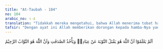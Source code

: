 ```yaml
---
title: "At-Taubah - 104"
no: 104
arabic_no: ١٠٤
translation: "Tidakkah mereka mengetahui, bahwa Allah menerima tobat hamba-hamba-Nya dan menerima zakat(nya), dan bahwa Allah Maha Penerima tobat, Maha Penyayang?"
tafsir: "Dengan ayat ini Allah memberikan dorongan kepada hamba-Nya yang telah menyadari kesalahannya untuk bertobat dan bersedekah, guna menghapus dosa-dosa mereka. Selain itu ayat ini juga menegaskan, bahwa siapapun yang bertobat kepada Allah maka Dia akan menerima tobatnya; dan siapa yang bersedekah dengan ikhlas maka Allah akan menerima sedekah itu sebagai amal salehnya, dan akan memberinya ganjaran pahala.\n\nMeskipun ayat ini berbentuk suatu kalimat pertanyaan, tetapi bangsa Arab telah biasa mengemukakan kalimat yang berbentuk pertanyaan itu untuk menetapkan dan memberikan tekanan untuk suatu pengertian, yaitu kepastian bahwa Allah benar-benar akan menerima tobat orang-orang yang insaf, juga akan menerima sedekah yang mereka berikan karena mengharapkan rida Allah semata-mata, untuk menghapuskan dosa-dosa yang sudah terlanjur mereka perbuat.\n\nAyat ini juga merupakan celaan keras terhadap orang-orang yang bersalah, tetapi tidak mengakui kesalahan mereka, tidak mau bertobat, dan tidak mau berbuat kebajikan dan amal saleh untuk menghapus dosa-dosa yang telah mereka perbuat.\n\nPada akhir ayat ini ditegaskan bahwa Allah Maha Penerima tobat dan Maha Pengasih terhadap hamba-Nya. Oleh sebab itu, Allah senantiasa akan menerima tobat hamba-Nya, karena sifat tersebut merupakan sifat yang tetap bagi-Nya, dan menjadi Sunnah yang berlaku selama-lamanya. Dia senantiasa mengasihi hamba-Nya sehingga Dia akan mengampuni dosa-dosanya, dan menerima amal saleh yang mereka kerjakan, serta memberi balasan yang setimpal."
---
```


اَلَمْ يَعْلَمُوْٓا اَنَّ اللّٰهَ هُوَ يَقْبَلُ التَّوْبَةَ عَنْ عِبَادِهٖ وَيَأْخُذُ الصَّدَقٰتِ وَاَنَّ اللّٰهَ هُوَ التَّوَّابُ الرَّحِيْمُ 
